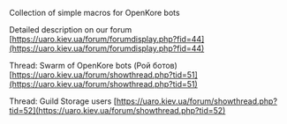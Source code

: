 
Collection of simple macros for OpenKore bots

Detailed description on our forum [https://uaro.kiev.ua/forum/forumdisplay.php?fid=44](https://uaro.kiev.ua/forum/forumdisplay.php?fid=44)

Thread: Swarm of OpenKore bots (Рой ботов) [https://uaro.kiev.ua/forum/showthread.php?tid=51](https://uaro.kiev.ua/forum/showthread.php?tid=51)

Thread: Guild Storage users [https://uaro.kiev.ua/forum/showthread.php?tid=52](https://uaro.kiev.ua/forum/showthread.php?tid=52)

